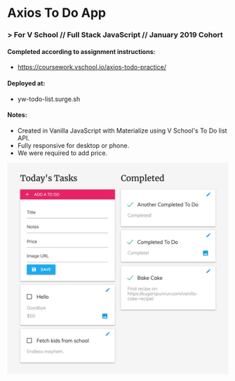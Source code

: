 # Axios To Do App
### > For V School // Full Stack JavaScript // January 2019 Cohort

#### Completed according to assignment instructions: 
- https://coursework.vschool.io/axios-todo-practice/

#### Deployed at:
- yw-todo-list.surge.sh

#### Notes:
- Created in Vanilla JavaScript with Materialize using V School's To Do list API.
- Fully responsive for desktop or phone.
- We were required to add price.

<img src="screenshot.png" />
